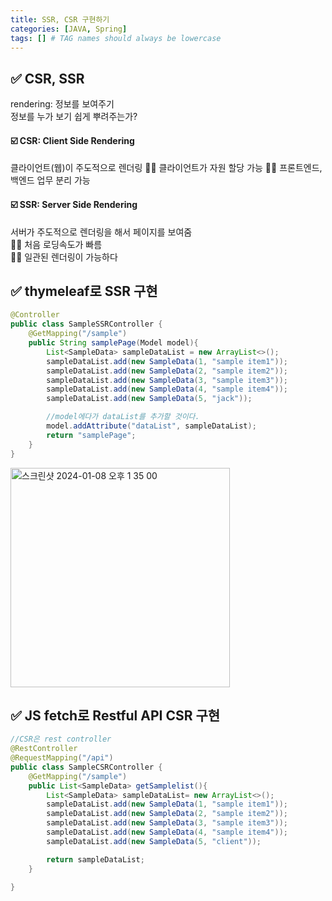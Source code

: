 ```yaml
---
title: SSR, CSR 구현하기
categories: [JAVA, Spring]
tags: [] # TAG names should always be lowercase
---
```


## ✅ CSR, SSR

rendering: 정보를 보여주기 <br>
정보를 누가 보기 쉽게 뿌려주는가?<br>

#### ☑️ CSR: Client Side Rendering

클라이언트(웹)이 주도적으로 렌더링
👍🏻 클라이언트가 자원 할당 가능
👍🏻 프론트엔드, 백엔드 업무 분리 가능

#### ☑️ SSR: Server Side Rendering

서버가 주도적으로 렌더링을 해서 페이지를 보여줌 <br>
👍🏻 처음 로딩속도가 빠름 <br>
👍🏻 일관된 렌더링이 가능하다 <br>

## ✅ thymeleaf로 SSR 구현

```java
@Controller
public class SampleSSRController {
    @GetMapping("/sample")
    public String samplePage(Model model){
        List<SampleData> sampleDataList = new ArrayList<>();
        sampleDataList.add(new SampleData(1, "sample item1"));
        sampleDataList.add(new SampleData(2, "sample item2"));
        sampleDataList.add(new SampleData(3, "sample item3"));
        sampleDataList.add(new SampleData(4, "sample item4"));
        sampleDataList.add(new SampleData(5, "jack"));

        //model에다가 dataList를 추가할 것이다.
        model.addAttribute("dataList", sampleDataList);
        return "samplePage";
    }
}

```

<img width="351" alt="스크린샷 2024-01-08 오후 1 35 00" src="https://github.com/soheeparklee/portfolioWebsite_dreamcoding/assets/97790983/0e3bb737-2384-454a-ba50-32df221890b5">

## ✅ JS fetch로 Restful API CSR 구현

```java
//CSR은 rest controller
@RestController
@RequestMapping("/api")
public class SampleCSRController {
    @GetMapping("/sample")
    public List<SampleData> getSamplelist(){
        List<SampleData> sampleDataList= new ArrayList<>();
        sampleDataList.add(new SampleData(1, "sample item1"));
        sampleDataList.add(new SampleData(2, "sample item2"));
        sampleDataList.add(new SampleData(3, "sample item3"));
        sampleDataList.add(new SampleData(4, "sample item4"));
        sampleDataList.add(new SampleData(5, "client"));

        return sampleDataList;
    }

}
```
